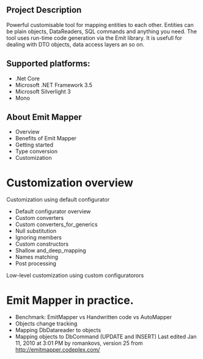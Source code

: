 ## Project Description
Powerful customisable tool for mapping entities to each other. Entities can be plain objects, DataReaders, SQL commands and anything you need. The tool uses run-time code generation via the Emit library. It is usefull for dealing with DTO objects, data access layers an so on.
## Supported platforms:
* .Net Core
* Microsoft .NET Framework 3.5
* Microsoft Silverlight 3
* Mono
## About Emit Mapper

* Overview
* Benefits of Emit Mapper
* Getting started
* Type conversion
* Customization

# Customization overview

Customization using default configurator
* Default configurator overview
* Custom converters
* Custom converters_for_generics
* Null substitution
* Ignoring members
* Custom constructors
* Shallow and_deep_mapping
* Names matching
* Post processing

Low-level customization using custom configuratorors
# Emit Mapper in practice.

* Benchmark: EmitMapper vs Handwritten code vs AutoMapper
* Objects change tracking
* Mapping DbDatareader to objects
* Mapping objects to DbCommand (UPDATE and INSERT)
Last edited Jan 11, 2010 at 3:01 PM by romankovs, version 25
from http://emitmapper.codeplex.com/
